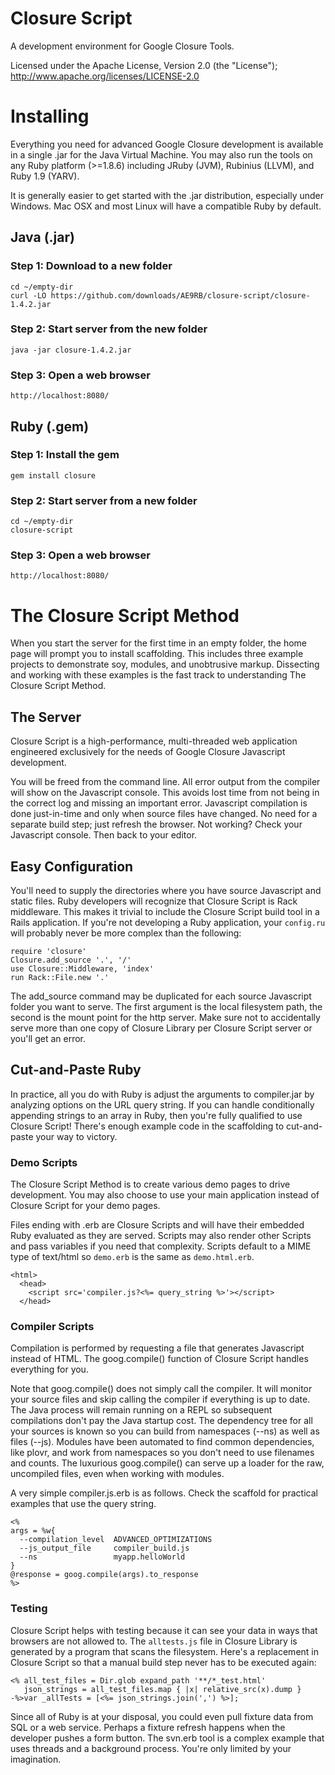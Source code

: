 # Closure Script

A development environment for Google Closure Tools.

Licensed under the Apache License, Version 2.0 (the "License");
<http://www.apache.org/licenses/LICENSE-2.0>

# Installing

Everything you need for advanced Google Closure development is available in a
single .jar for the Java Virtual Machine.  You may also run the tools on any
Ruby platform (>=1.8.6) including JRuby (JVM), Rubinius (LLVM), and Ruby 1.9 (YARV).

It is generally easier to get started with the .jar distribution, especially
under Windows.  Mac OSX and most Linux will have a compatible Ruby by default.

## Java (.jar)

### Step 1: Download to a new folder

    cd ~/empty-dir
    curl -LO https://github.com/downloads/AE9RB/closure-script/closure-1.4.2.jar

### Step 2: Start server from the new folder

    java -jar closure-1.4.2.jar

### Step 3: Open a web browser

    http://localhost:8080/


## Ruby (.gem)

### Step 1: Install the gem

    gem install closure

### Step 2: Start server from a new folder

    cd ~/empty-dir
    closure-script

### Step 3: Open a web browser

    http://localhost:8080/


# The Closure Script Method

When you start the server for the first time in an empty folder, the home page
will prompt you to install scaffolding.  This includes three example projects to
demonstrate soy, modules, and unobtrusive markup.  Dissecting and working with
these examples is the fast track to understanding The Closure Script Method.

## The Server

Closure Script is a high-performance, multi-threaded web application engineered
exclusively for the needs of Google Closure Javascript development.

You will be freed from the command line.  All error output from the compiler
will show on the Javascript console.  This avoids lost time from not being
in the correct log and missing an important error.  Javascript compilation
is done just-in-time and only when source files have changed.
No need for a separate build step; just refresh the browser.  Not working?
Check your Javascript console.  Then back to your editor.

## Easy Configuration

You'll need to supply the directories where you have source Javascript and static files.
Ruby developers will recognize that Closure Script is Rack middleware.  This makes it trivial
to include the Closure Script build tool in a Rails application.  If you're not developing a
Ruby application, your `config.ru` will probably never be more complex than the following:

    require 'closure'
    Closure.add_source '.', '/'
    use Closure::Middleware, 'index'
    run Rack::File.new '.'

The add_source command may be duplicated for each source Javascript folder you want to
serve.  The first argument is the local filesystem path, the second is the mount point
for the http server.  Make sure not to accidentally serve more than one copy of
Closure Library per Closure Script server or you'll get an error.

## Cut-and-Paste Ruby

In practice, all you do with Ruby is adjust the arguments to compiler.jar by
analyzing options on the URL query string.  If you can handle conditionally appending
strings to an array in Ruby, then you're fully qualified to use Closure Script!
There's enough example code in the scaffolding to cut-and-paste your way to victory.

### Demo Scripts

The Closure Script Method is to create various demo pages to drive development.  You may
also choose to use your main application instead of Closure Script for your demo pages.

Files ending with .erb are Closure Scripts and will have their embedded Ruby evaluated
as they are served.  Scripts may also render other Scripts and pass variables if you
need that complexity.  Scripts default to a MIME type of text/html so `demo.erb` is
the same as `demo.html.erb`.

    <html>
      <head>
        <script src='compiler.js?<%= query_string %>'></script>
      </head>

### Compiler Scripts

Compilation is performed by requesting a file that generates Javascript instead of HTML.
The goog.compile() function of Closure Script handles everything for you.

Note that goog.compile() does not simply call the compiler.  It will monitor your source
files and skip calling the compiler if everything is up to date.  The Java process will
remain running on a REPL so subsequent compilations don't pay the Java startup cost.
The dependency tree for all your sources is known so you can build from namespaces
(--ns) as well as files (--js).  Modules have been automated to find common dependencies,
like plovr, and work from namespaces so you don't need to use filenames and counts.
The luxurious goog.compile() can serve up a loader for the raw, uncompiled files,
even when working with modules.

A very simple compiler.js.erb is as follows.  Check the scaffold for practical examples
that use the query string.

    <%
    args = %w{
      --compilation_level  ADVANCED_OPTIMIZATIONS
      --js_output_file     compiler_build.js
      --ns                 myapp.helloWorld
    }
    @response = goog.compile(args).to_response
    %>

### Testing

Closure Script helps with testing because it can see your data in ways that
browsers are not allowed to. The `alltests.js` file in Closure Library is
generated by a program that scans the filesystem.  Here's a replacement in
Closure Script so that a manual build step never has to be executed again:

    <% all_test_files = Dir.glob expand_path '**/*_test.html'
       json_strings = all_test_files.map { |x| relative_src(x).dump }
    -%>var _allTests = [<%= json_strings.join(',') %>];

Since all of Ruby is at your disposal, you could even pull fixture data from SQL
or a web service.  Perhaps a fixture refresh happens when the developer pushes a
form button.  The svn.erb tool is a complex example that uses threads and a
background process.  You're only limited by your imagination.
